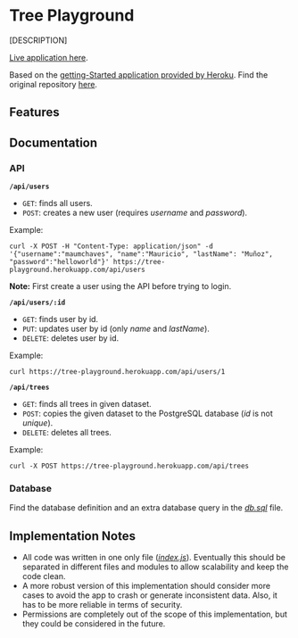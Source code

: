 # Tree Playground

[DESCRIPTION]

[Live application here](https://tree-playground.herokuapp.com).

Based on the [getting-Started application provided by Heroku](https://devcenter.heroku.com/articles/getting-started-with-nodejs).
Find the original repository [here](https://github.com/heroku/node-js-getting-started).

## Features

## Documentation

### API

**`/api/users`**

 - `GET`: finds all users.
 - `POST`: creates a new user (requires *username* and *password*).

Example:

    curl -X POST -H "Content-Type: application/json" -d '{"username":"maumchaves", "name":"Mauricio", "lastName": "Muñoz", "password":"helloworld"}' https://tree-playground.herokuapp.com/api/users

**Note:** First create a user using the API before trying to login.

**`/api/users/:id`**

 - `GET`: finds user by id.
 - `PUT`: updates user by id (only *name* and *lastName*).
 - `DELETE`: deletes user by id.

Example:

    curl https://tree-playground.herokuapp.com/api/users/1

**`/api/trees`**

 - `GET`: finds all trees in given dataset.
 - `POST`: copies the given dataset to the PostgreSQL database (*id* is not *unique*).
 - `DELETE`: deletes all trees.

Example:

    curl -X POST https://tree-playground.herokuapp.com/api/trees

### Database

Find the database definition and an extra database query in the [*db.sql*](https://github.com/maumchaves/tree-playground/blob/master/db.sql) file.

## Implementation Notes

 - All code was written in one only file ([*index.js*](https://github.com/maumchaves/tree-playground/blob/master/index.js)). Eventually this should be separated in different files and modules to allow scalability and keep the code clean.
 - A more robust version of this implementation should consider more cases to avoid the app to crash or generate inconsistent data. Also, it has to be more reliable in terms of security.
 - Permissions are completely out of the scope of this implementation, but they could be considered in the future.
